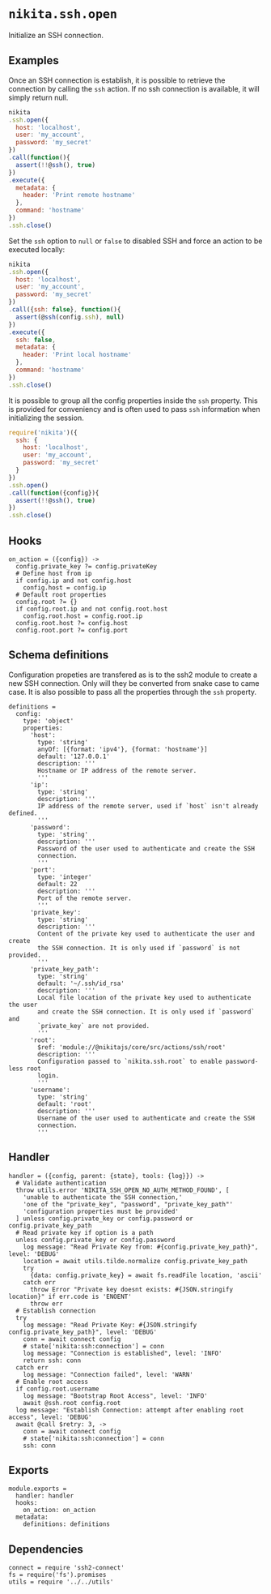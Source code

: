 
# `nikita.ssh.open`

Initialize an SSH connection.

## Examples

Once an SSH connection is establish, it is possible to retrieve the connection
by calling the `ssh` action. If no ssh connection is available, it will
simply return null.

```js
nikita
.ssh.open({
  host: 'localhost',
  user: 'my_account',
  password: 'my_secret'
})
.call(function(){
  assert(!!@ssh(), true)
})
.execute({
  metadata: {
    header: 'Print remote hostname'
  },
  command: 'hostname'
})
.ssh.close()
```

Set the `ssh` option to `null` or `false` to disabled SSH and force an action to be executed 
locally:

```js
nikita
.ssh.open({
  host: 'localhost',
  user: 'my_account',
  password: 'my_secret'
})
.call({ssh: false}, function(){
  assert(@ssh(config.ssh), null)
})
.execute({
  ssh: false,
  metadata: {
    header: 'Print local hostname'
  },
  command: 'hostname'
})
.ssh.close()
```

It is possible to group all the config properties inside the `ssh` property. This is
provided for conveniency and is often used to pass `ssh` information when
initializing the session.

```js
require('nikita')({
  ssh: {
    host: 'localhost',
    user: 'my_account',
    password: 'my_secret'
  }
})
.ssh.open()
.call(function({config}){
  assert(!!@ssh(), true)
})
.ssh.close()
```

## Hooks

    on_action = ({config}) ->
      config.private_key ?= config.privateKey
      # Define host from ip
      if config.ip and not config.host
        config.host = config.ip
      # Default root properties
      config.root ?= {}
      if config.root.ip and not config.root.host
        config.root.host = config.root.ip
      config.root.host ?= config.host
      config.root.port ?= config.port

## Schema definitions

Configuration propeties are transfered as is to the ssh2 module to create a new SSH connection.
Only will they be converted from snake case to came case. It is also possible to
pass all the properties through the `ssh` property.

    definitions =
      config:
        type: 'object'
        properties:
          'host':
            type: 'string'
            anyOf: [{format: 'ipv4'}, {format: 'hostname'}]
            default: '127.0.0.1'
            description: '''
            Hostname or IP address of the remote server.
            '''
          'ip':
            type: 'string'
            description: '''
            IP address of the remote server, used if `host` isn't already defined.
            '''
          'password':
            type: 'string'
            description: '''
            Password of the user used to authenticate and create the SSH
            connection.
            '''
          'port':
            type: 'integer'
            default: 22
            description: '''
            Port of the remote server.
            '''
          'private_key':
            type: 'string'
            description: '''
            Content of the private key used to authenticate the user and create
            the SSH connection. It is only used if `password` is not provided.
            '''
          'private_key_path':
            type: 'string'
            default: '~/.ssh/id_rsa'
            description: '''
            Local file location of the private key used to authenticate the user
            and create the SSH connection. It is only used if `password` and
            `private_key` are not provided.
            '''
          'root':
            $ref: 'module://@nikitajs/core/src/actions/ssh/root'
            description: '''
            Configuration passed to `nikita.ssh.root` to enable password-less root
            login.
            '''
          'username':
            type: 'string'
            default: 'root'
            description: '''
            Username of the user used to authenticate and create the SSH
            connection.
            '''

## Handler

    handler = ({config, parent: {state}, tools: {log}}) ->
      # Validate authentication
      throw utils.error 'NIKITA_SSH_OPEN_NO_AUTH_METHOD_FOUND', [
        'unable to authenticate the SSH connection,'
        'one of the "private_key", "password", "private_key_path"'
        'configuration properties must be provided'
      ] unless config.private_key or config.password or config.private_key_path
      # Read private key if option is a path
      unless config.private_key or config.password
        log message: "Read Private Key from: #{config.private_key_path}", level: 'DEBUG'
        location = await utils.tilde.normalize config.private_key_path
        try
          {data: config.private_key} = await fs.readFile location, 'ascii'
        catch err
          throw Error "Private key doesnt exists: #{JSON.stringify location}" if err.code is 'ENOENT'
          throw err
      # Establish connection
      try
        log message: "Read Private Key: #{JSON.stringify config.private_key_path}", level: 'DEBUG'
        conn = await connect config
        # state['nikita:ssh:connection'] = conn
        log message: "Connection is established", level: 'INFO'
        return ssh: conn
      catch err
        log message: "Connection failed", level: 'WARN'
      # Enable root access
      if config.root.username
        log message: "Bootstrap Root Access", level: 'INFO'
        await @ssh.root config.root
      log message: "Establish Connection: attempt after enabling root access", level: 'DEBUG'
      await @call $retry: 3, ->
        conn = await connect config
        # state['nikita:ssh:connection'] = conn
        ssh: conn

## Exports

    module.exports =
      handler: handler
      hooks:
        on_action: on_action
      metadata:
        definitions: definitions

## Dependencies

    connect = require 'ssh2-connect'
    fs = require('fs').promises
    utils = require '../../utils'
